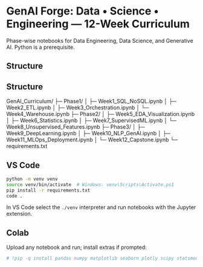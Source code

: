 
# GenAI Forge: Data • Science • Engineering — 12-Week Curriculum

Phase-wise notebooks for Data Engineering, Data Science, and Generative AI. Python is a prerequisite.

## Structure
## Structure
GenAI_Curriculum/
├─ Phase1/
│  ├─ Week1_SQL_NoSQL.ipynb
│  ├─ Week2_ETL.ipynb
│  ├─ Week3_Orchestration.ipynb
│  └─ Week4_Warehouse.ipynb
├─ Phase2/
│  ├─ Week5_EDA_Visualization.ipynb
│  ├─ Week6_Statistics.ipynb
│  ├─ Week7_SupervisedML.ipynb
│  └─ Week8_Unsupervised_Features.ipynb
├─ Phase3/
│  ├─ Week9_DeepLearning.ipynb
│  ├─ Week10_NLP_GenAI.ipynb
│  ├─ Week11_MLOps_Deployment.ipynb
│  └─ Week12_Capstone.ipynb
└─ requirements.txt

## VS Code
```bash
python -m venv venv
source venv/bin/activate  # Windows: venv\Scripts\Activate.ps1
pip install -r requirements.txt
code .
```
In VS Code select the `./venv` interpreter and run notebooks with the Jupyter extension.

## Colab
Upload any notebook and run; install extras if prompted:
```python
# !pip -q install pandas numpy matplotlib seaborn plotly scipy statsmodels scikit-learn duckdb prefect mlflow
```
